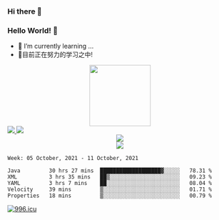 ### Hi there 👋
### Hello World! 🙌

- 🌱 I’m currently learning ...
- 📖目前正在努力的学习之中!

<div align="center"> <img height="137px" src="https://github-readme-stats.vercel.app/api?username=zero-copy&hide_title=true&hide_border=true&show_icons=trueline_height=21&text_color=000&icon_color=000&bg_color=0,ea6161,ffc64d,fffc4d,52fa5a&theme=graywhite"/></div>

<a href="https://github.com/anuraghazra/github-readme-stats">
  <img src="https://github-readme-stats.vercel.app/api?username=zero-copy&show_icons=true&repo=github-readme-stats" />
</a>
<a href="https://github.com/anuraghazra/convoychat">
  <img src="https://github-readme-stats.vercel.app/api/top-langs/?username=zero-copy&layout=compact&repo=convoychat" />
</a>
<div align="center"> <img src="https://github-profile-trophy.vercel.app/?username=zero-copy"/></div>
<div align="center"> <img src="https://activity-graph.herokuapp.com/graph?username=zero-copy&theme=xcode" /> </div>


<!--START_SECTION:waka-->
```text
Week: 05 October, 2021 - 11 October, 2021

Java         30 hrs 27 mins  ███████████████████▓░░░░░   78.31 % 
XML          3 hrs 35 mins   ██▒░░░░░░░░░░░░░░░░░░░░░░   09.23 % 
YAML         3 hrs 7 mins    ██░░░░░░░░░░░░░░░░░░░░░░░   08.04 % 
Velocity     39 mins         ▒░░░░░░░░░░░░░░░░░░░░░░░░   01.71 % 
Properties   18 mins         ▒░░░░░░░░░░░░░░░░░░░░░░░░   00.79 % 
```
<!--END_SECTION:waka-->
[![996.icu](https://img.shields.io/badge/link-996.icu-red.svg)](https://996.icu)
